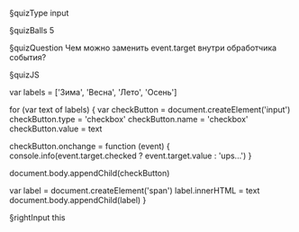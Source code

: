 §quizType
input

§quizBalls
5


§quizQuestion
Чем можно заменить event.target внутри обработчика события?



§quizJS

var labels = ['Зима', 'Весна', 'Лето', 'Осень']

for (var text of labels) {
  var checkButton = document.createElement('input')
  checkButton.type = 'checkbox'
  checkButton.name = 'checkbox'
  checkButton.value = text

  checkButton.onchange = function (event) {
    console.info(event.target.checked ? event.target.value : 'ups...')
  }

  document.body.appendChild(checkButton)

  var label = document.createElement('span')
  label.innerHTML = text
  document.body.appendChild(label)
}


§rightInput
this

